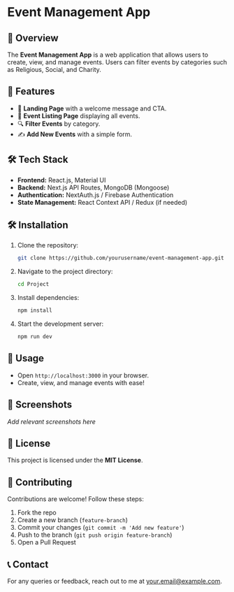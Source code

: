 # Event Management App

## 📌 Overview
The **Event Management App** is a web application that allows users to create, view, and manage events. Users can filter events by categories such as Religious, Social, and Charity.

## 🚀 Features
- 📅 **Landing Page** with a welcome message and CTA.
- 🎉 **Event Listing Page** displaying all events.
- 🔍 **Filter Events** by category.
- ✍️ **Add New Events** with a simple form.

## 🛠️ Tech Stack
- **Frontend:** React.js, Material UI
- **Backend:** Next.js API Routes, MongoDB (Mongoose)
- **Authentication:** NextAuth.js / Firebase Authentication
- **State Management:** React Context API / Redux (if needed)



## 🛠 Installation
1. Clone the repository:
   ```sh
   git clone https://github.com/yourusername/event-management-app.git
   ```
2. Navigate to the project directory:
   ```sh
   cd Project
   ```
3. Install dependencies:
   ```sh
   npm install
   ```
4. Start the development server:
   ```sh
   npm run dev
   ```

## 🎯 Usage
- Open `http://localhost:3000` in your browser.
- Create, view, and manage events with ease!

## 📸 Screenshots
_Add relevant screenshots here_

## 📜 License
This project is licensed under the **MIT License**.

## 🤝 Contributing
Contributions are welcome! Follow these steps:
1. Fork the repo
2. Create a new branch (`feature-branch`)
3. Commit your changes (`git commit -m 'Add new feature'`)
4. Push to the branch (`git push origin feature-branch`)
5. Open a Pull Request

## 📞 Contact
For any queries or feedback, reach out to me at [your.email@example.com](mailto:your.email@example.com).

